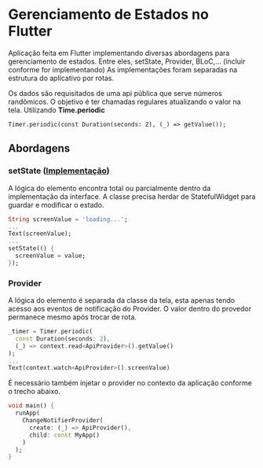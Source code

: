 # Gerenciamento de Estados no Flutter
Aplicação feita em Flutter implementando diversas abordagens para gerenciamento de estados. 
Entre eles, setState, Provider, BLoC,... (incluir conforme for implementando)
As implementações foram separadas na estrutura do aplicativo por rotas.

Os dados são requisitados de uma api pública que serve números randômicos. O objetivo é ter chamadas regulares atualizando o valor na tela. Utilizando **Time.periodic**
```
Timer.periodic(const Duration(seconds: 2), (_) => getValue());
```

## Abordagens
### setState ([Implementação](https://github.com/crispim1411/state_management/tree/master/lib/setState))

A lógica do elemento encontra total ou parcialmente dentro da implementação da interface. A classe precisa herdar de StatefulWidget para guardar e modificar o estado.

```dart 
String screenValue = 'loading...';
...
Text(screenValue);
...
setState(() {
  screenValue = value;
});
```

### Provider

A lógica do elemento é separada da classe da tela, esta apenas tendo acesso aos eventos de notificação do Provider. O valor dentro do provedor permanece mesmo após trocar de rota.

```dart
_timer = Timer.periodic(
  const Duration(seconds: 2), 
  (_) => context.read<ApiProvider>().getValue()
);
...
Text(context.watch<ApiProvider>().screenValue)
```

É necessário também injetar o provider no contexto da aplicação conforme o trecho abaixo.

```dart
void main() {
  runApp(
    ChangeNotifierProvider(
      create: (_) => ApiProvider(),
      child: const MyApp()
    )
  );
}
```
